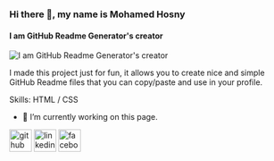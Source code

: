 ### Hi there 👋, my name is Mohamed Hosny
#### I am GitHub Readme Generator's creator
![I am GitHub Readme Generator's creator](https://scontent.fcai19-3.fna.fbcdn.net/v/t39.30808-6/280017440_1202903663845356_3504258286157861815_n.jpg?_nc_cat=102&ccb=1-7&_nc_sid=5f2048&_nc_ohc=liJtaC-Un48AX-O-d9y&_nc_ht=scontent.fcai19-3.fna&oh=00_AfCH5dp6QN-6GiVTkamw1bpdBOBHWNe8coLz9S3VkoRwzg&oe=6607956B)

I made this project just for fun, it allows you to create nice and simple GitHub Readme files that you can copy/paste and use in your profile.

Skills: HTML / CSS

- 🔭 I’m currently working on this page. 


[<img src='https://cdn.jsdelivr.net/npm/simple-icons@3.0.1/icons/github.svg' alt='github' height='40'>](https://github.com/MohamedHosnyElKholy)  [<img src='https://cdn.jsdelivr.net/npm/simple-icons@3.0.1/icons/linkedin.svg' alt='linkedin' height='40'>](https://www.linkedin.com/in/mohamed-hosney-b6688a2b5/)  [<img src='https://cdn.jsdelivr.net/npm/simple-icons@3.0.1/icons/facebook.svg' alt='facebook' height='40'>](https://www.facebook.com/profile.php?id=100023772002377)  




